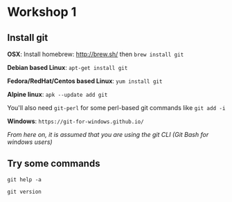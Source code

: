 # Workshop 1

## Install git

**OSX**: Install homebrew: http://brew.sh/ then `brew install git`

**Debian based Linux**: `apt-get install git`

**Fedora/RedHat/Centos based Linux**: `yum install git`

**Alpine linux**: `apk --update add git`

You'll also need `git-perl` for some perl-based git commands like `git add -i`

**Windows**: `https://git-for-windows.github.io/`

*From here on, it is assumed that you are using the git CLI (Git Bash for windows users)*

## Try some commands

`git help -a`

`git version`
